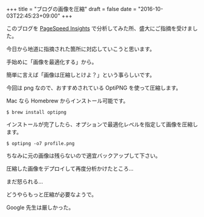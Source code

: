 +++
title = "ブログの画像を圧縮"
draft = false
date = "2016-10-03T22:45:23+09:00"
+++

このブログを [PageSpeed Insights](https://developers.google.com/speed/pagespeed/insights/) で分析してみた所、盛大にご指摘を受けました。

今日から地道に指摘された箇所に対応していこうと思います。

手始めに「画像を最適化する」から。

簡単に言えば「画像は圧縮しとけよ？」という事らしいです。

今回は png なので、おすすめされている OptiPNG を使って圧縮します。

Mac なら Homebrew からインストール可能です。

```shell
$ brew install optipng
```

インストールが完了したら、オプションで最適化レベルを指定して画像を圧縮します。

```shell
$ optipng -o7 profile.png
```

ちなみに元の画像は残らないので適宜バックアップして下さい。

圧縮した画像をデプロイして再度分析かけたところ…

まだ怒られる…

どうやらもっと圧縮が必要なようで。

Google 先生は厳しかった。
